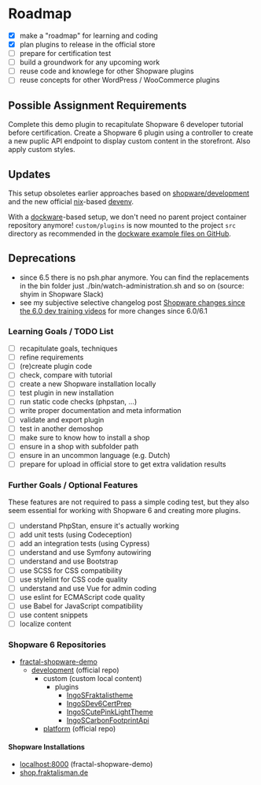 # Roadmap

* [x] make a "roadmap" for learning and coding
* [x] plan plugins to release in the official store
* [ ] prepare for certification test
* [ ] build a groundwork for any upcoming work
* [ ] reuse code and knowlege for other Shopware plugins
* [ ] reuse concepts for other WordPress / WooCommerce plugins

## Possible Assignment Requirements

Complete this demo plugin to recapitulate Shopware 6 developer tutorial before certification. Create a Shopware 6 plugin using a controller to create a new puplic API endpoint to display custom content in the storefront. Also apply custom styles.

## Updates

This setup obsoletes earlier approaches based on [shopware/development](https://github.com/shopware/development) and the new official [nix](https://nixos.org)-based [devenv](https://developer.shopware.com/docs/guides/installation/devenv.html).

With a [dockware](https://dockware.io/)-based setup, we don't need no parent project container repository anymore! `custom/plugins` is now mounted to the project `src` directory as recommended in the [dockware example files on GitHub](https://github.com/dockware/examples).

## Deprecations

- since 6.5 there is no psh.phar anymore. You can find the replacements in the bin folder just ./bin/watch-administration.sh and so on (source: shyim in Shopware Slack)
- see my subjective selective changelog post [Shopware changes since the 6.0 dev training videos](https://dev.to/ingosteinke/shopware-changes-since-the-60-dev-training-videos-481o) for more changes since 6.0/6.1

### Learning Goals / TODO List

* [ ] recapitulate goals, techniques
* [ ] refine requirements
* [ ] (re)create plugin code
* [ ] check, compare with tutorial
* [ ] create a new Shopware installation locally
* [ ] test plugin in new installation
* [ ] run static code checks (phpstan, ...)
* [ ] write proper documentation and meta information
* [ ] validate and export plugin
* [ ] test in another demoshop
* [ ] make sure to know how to install a shop
* [ ] ensure in a shop with subfolder path
* [ ] ensure in an uncommon language (e.g. Dutch)
* [ ] prepare for upload in official store to get extra validation results

### Further Goals / Optional Features

These features are not required to pass a simple coding test, but they also seem essential for working with Shopware 6 and creating more plugins.  

* [ ] understand PhpStan, ensure it's actually working
* [ ] add unit tests (using Codeception)
* [ ] add an integration tests (using Cypress)
* [ ] understand and use Symfony autowiring
* [ ] understand and use Bootstrap
* [ ] use SCSS for CSS compatibility
* [ ] use stylelint for CSS code quality
* [ ] understand and use Vue for admin coding
* [ ] use eslint for ECMAScript code quality
* [ ] use Babel for JavaScript compatibility
* [ ] use content snippets
* [ ] localize content

### Shopware 6 Repositories

* [fractal-shopware-demo](https://github.com/openmindculture/fractal-shopware-demo)
  * [development](https://github.com/shopware/development) (official repo)
    * custom (custom local content)
      * plugins
        * [IngoSFraktalistheme](https://github.com/openmindculture/IngoSFraktalistheme)
        * [IngoSDev6CertPrep](https://github.com/openmindculture/IngoSDev6CertPrep)
        * [IngoSCutePinkLightTheme](https://github.com/openmindculture/IngoSCutePinkLightTheme)
        * [IngoSCarbonFootprintApi](https://github.com/openmindculture/IngoSCarbonFootprintApi)
    * [platform](https://github.com/shopware/platform) (official repo)

#### Shopware Installations

* [localhost:8000](http://localhost:8000/) (fractal-shopware-demo)
* [shop.fraktalisman.de](https://shop.fraktalisman.de)
